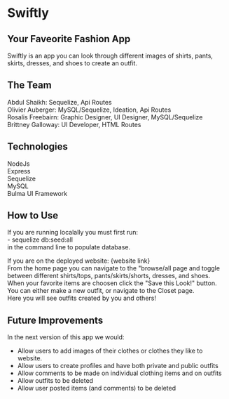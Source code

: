# Swiftly

## Your Faveorite Fashion App

Swiftly is an app you can look through different images of shirts, pants, skirts, dresses, and shoes to create an outfit.

## The Team

Abdul Shaikh: Sequelize, Api Routes <br> Olivier Auberger: MySQL/Sequelize, Ideation, Api Routes<br> Rosalis Freebairn: Graphic Designer, UI Designer, MySQL/Sequelize <br> Brittney Galloway: UI Developer, HTML Routes

## Technologies

NodeJs <br> Express<br> Sequelize <br> MySQL <br> Bulma UI Framework<br>

## How to Use

If you are running localally you must first
run:<br> - sequelize db:seed:all <br>in the command line to populate database.

If you are on the deployed website:
{website link}<br>
From the home page you can navigate to the "browse/all page and toggle between different shirts/tops, pants/skirts/shorts, dresses, and shoes.
<br>When your favorite items are choosen click the "Save this Look!" button. <br>You can either make a new outfit, or navigate to the Closet page.
<br> Here you will see outfits created by you and others!

## Future Improvements

In the next version of this app we would:
<br>

- Allow users to add images of their clothes or clothes they like to website.
- Allow users to create profiles and have both private and public outfits
- Allow comments to be made on individual clothing items and on outfits
- Allow outfits to be deleted
- Allow user posted items (and comments) to be deleted
